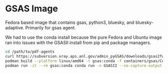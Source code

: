 # GSAS Image

Fedora based image that contains gsas, python3, bluesky, and bluesky-adaptive.
Primarily for gsas agent.

We had to use the conda install because the pure Fedora and Ubuntu image ran into issues with the GSASII install from pip and package managers.


```bash
cd /path/to/pdf-agents
curl https://subversion.xray.aps.anl.gov/admin_pyGSAS/downloads/gsas2full-Latest-Linux-x86_64.sh > ./containers/gsas/gsas2full-Latest-Linux-x86_64.sh
podman build --platform linux/amd64 -t gsas:conda -f containers/gsas/Containerfile-conda .
podman run -it --rm gsas:conda conda run -n GSASII --no-capture-output ipython
```
